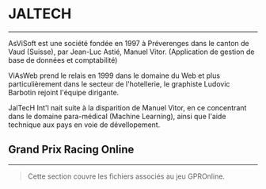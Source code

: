 # JALTECH
***
AsViSoft est une société fondée en 1997 à Préverenges dans le canton de Vaud (Suisse), par Jean-Luc Astié, Manuel Vitor. (Application de gestion de base de données et comptabilité)

ViAsWeb prend le relais en 1999 dans le domaine du Web et plus particulièrement dans le secteur de l'hotellerie, le graphiste Ludovic Barbotin rejoint l'équipe dirigante.

JalTecH Int'l nait suite à la disparition de Manuel Vitor, en ce concentrant dans le domaine para-médical (Machine Learning), ainsi que l'aide technique aux pays en voie de dévellopement.

## Grand Prix Racing Online
***
> Cette section couvre les fichiers associés au jeu GPROnline.

